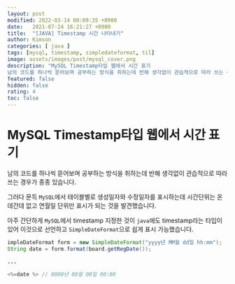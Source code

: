 ```yaml
---
layout: post
modified: 2022-03-14 00:09:35 +0900
date:   2021-07-24 16:21:27 +0900
title:  "[JAVA] Timestamp 시간 나타내기"
author: Kimson
categories: [ java ]
tags: [mysql, timestamp, simpledateformat, til]
image: assets/images/post/mysql_cover.png
description: "MySQL Timestamp타입 웹에서 시간 표기  
남의 코드를 하나씩 뜯어보며 공부하는 방식을 취하는데 반해 생각없이 관습적으로 따라 쓰는 경우가 종종 있습니다."
featured: false
hidden: false
rating: 4
toc: false
---
```


# MySQL Timestamp타입 웹에서 시간 표기

남의 코드를 하나씩 뜯어보며 공부하는 방식을 취하는데 반해 생각없이 관습적으로 따라 쓰는 경우가 종종 있습니다.

그러다 문득 `MySQL`에서 테이블별로 생성일자와 수정일자를 표시하는데 시간단위는 온데간데 없고 연월일 단위만 표시가 되는 것을 발견했습니다.

아주 간단하게 `MySQL`에서 timestamp 지정한 것이 `java`에도 timestamp라는 타입이 있어 이것으로 선언하고 `SimpleDateFormat`으로 쉽게 표시 가능했습니다.

```java
impleDateFormat form = new SimpleDateFormat("yyyy년 MM월 dd일 hh:mm");
String date = form.format(board.getRegDate());

...

<%=date %> // 0000년 00월 00일 00:00
```